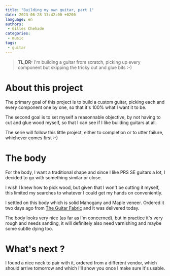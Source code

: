 ```yaml
---
title: "Building my own guitar, part 1"
date: 2023-06-28 13:42:00 +0200
language: en
authors:
 - Gilles Chehade
categories:
 - music
tags:
 - guitar
---
```


<blockquote>
    <b>TL;DR:</b>
    I'm building a guitar from scratch,
    picking up every component but skipping the tricky cut and glue bits :-)
</blockquote>

# About this project

The primary goal of this project is to build a custom guitar,
picking each and every component one by one,
so that it's 100% what I want it to be.

The second goal is to set myself a reasonnable objective,
by not having to cut and glue wood myself,
so that I can see if I like building guitars at all.

The serie will follow this little project,
either to completion or to utter failure,
whichever comes first :-)


# The body
For the body,
I want a traditional shape and since I like PRS SE guitars a lot,
I decided to go with something similar or close.

I wish I knew how to pick wood,
but given that I won't be cutting it myself,
this limited my searches to whatever I could get my hands on conveniently.

I settled on this body which is solid Mahogany and Maple veneer.
Ordered it two days ago from [The Guitar Fabric](https://guitarkitfabric.co.uk/guitar-body-prs-spalted-top-7141269523374-en.html) and it was delivered today.

The body looks very nice (as far as I'm concerned),
but in practice it's very rough and needs sanding,
it will definitely also need varnishing and maybe some subtle dying too.


# What's next ?
I found a nice neck to pair with it,
ordered from a different vendor,
which should arrive tomorrow and which I'll show you once I make sure it's usable.


